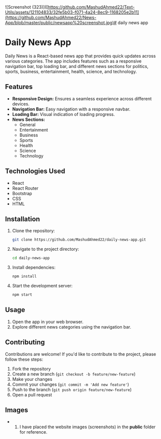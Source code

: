 ![Screenshot (323)]([https://github.com/MashudAhmed22/Text-Utils/assets/121104833/32fe5b03-f071-4a24-8ec9-1168205e2b11](https://github.com/MashudAhmed22/News-App/blob/master/public/newsapp%20screenshot.jpg)# daily news app
# Daily News App

Daily News is a React-based news app that provides quick updates across various categories. The app includes features such as a responsive navigation bar, top loading bar, and different news sections for politics, sports, business, entertainment, health, science, and technology.

## Features

- **Responsive Design:** Ensures a seamless experience across different devices.
- **Navigation Bar:** Easy navigation with a responsive navbar.
- **Loading Bar:** Visual indication of loading progress.
- **News Sections:**
  - General
  - Entertainment
  - Business
  - Sports
  - Health
  - Science
  - Technology

## Technologies Used

- React
- React Router
- Bootstrap
- CSS
- HTML

## Installation

1. Clone the repository:

    ```bash
    git clone https://github.com/MashudAhmed22/daily-news-app.git
    ```
2. Navigate to the project directory:

    ```bash
    cd daily-news-app
    ```

3. Install dependencies:

    ```bash
    npm install
    ```
4. Start the development server:

    ```bash
    npm start
    ```
## Usage

1. Open the app in your web browser.
2. Explore different news categories using the navigation bar.

## Contributing

Contributions are welcome! If you'd like to contribute to the project, please follow these steps:

1. Fork the repository
2. Create a new branch (`git checkout -b feature/new-feature`)
3. Make your changes
4. Commit your changes (`git commit -m 'Add new feature'`)
5. Push to the branch (`git push origin feature/new-feature`)
6. Open a pull request

## Images
- 1. I have placed the website images (screenshots) in the **public** folder for reference.

